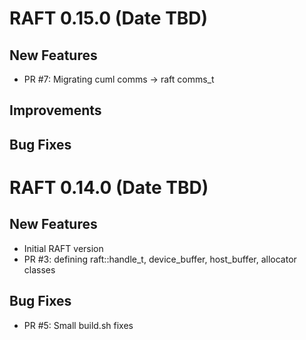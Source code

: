# RAFT 0.15.0 (Date TBD)

## New Features
- PR #7: Migrating cuml comms -> raft comms_t

## Improvements

## Bug Fixes


# RAFT 0.14.0 (Date TBD)

## New Features
- Initial RAFT version
- PR #3: defining raft::handle_t, device_buffer, host_buffer, allocator classes

## Bug Fixes
- PR #5: Small build.sh fixes
